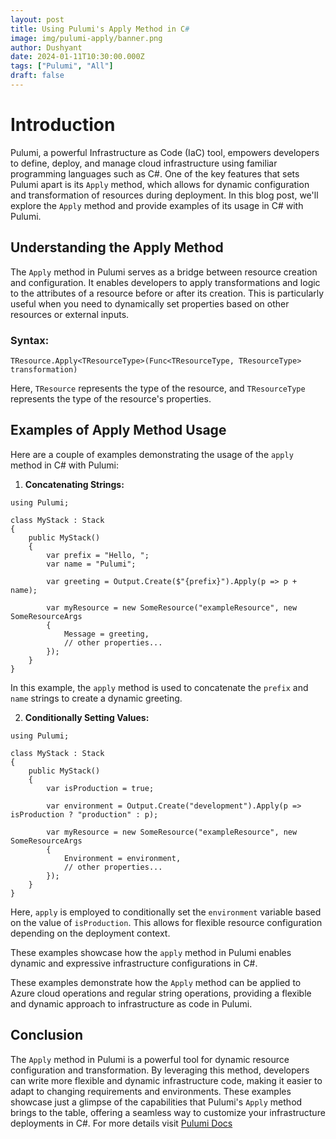 ```yaml
---
layout: post
title: Using Pulumi's Apply Method in C#
image: img/pulumi-apply/banner.png
author: Dushyant
date: 2024-01-11T10:30:00.000Z
tags: ["Pulumi", "All"]
draft: false
---
```

# Introduction

Pulumi, a powerful Infrastructure as Code (IaC) tool, empowers developers to define, deploy, and manage cloud infrastructure using familiar programming languages such as C#. One of the key features that sets Pulumi apart is its `Apply` method, which allows for dynamic configuration and transformation of resources during deployment. In this blog post, we'll explore the `Apply` method and provide examples of its usage in C# with Pulumi.

## Understanding the Apply Method

The `Apply` method in Pulumi serves as a bridge between resource creation and configuration. It enables developers to apply transformations and logic to the attributes of a resource before or after its creation. This is particularly useful when you need to dynamically set properties based on other resources or external inputs.

### Syntax:

```
TResource.Apply<TResourceType>(Func<TResourceType, TResourceType> transformation)
```

Here, `TResource` represents the type of the resource, and `TResourceType` represents the type of the resource's properties.

## Examples of Apply Method Usage

Here are a couple of examples demonstrating the usage of the `apply` method in C# with Pulumi:

1. **Concatenating Strings:**

```
using Pulumi;

class MyStack : Stack
{
    public MyStack()
    {
        var prefix = "Hello, ";
        var name = "Pulumi";

        var greeting = Output.Create($"{prefix}").Apply(p => p + name);

        var myResource = new SomeResource("exampleResource", new SomeResourceArgs
        {
            Message = greeting,
            // other properties...
        });
    }
}
```

In this example, the `apply` method is used to concatenate the `prefix` and `name` strings to create a dynamic greeting.

2. **Conditionally Setting Values:**

```
using Pulumi;

class MyStack : Stack
{
    public MyStack()
    {
        var isProduction = true;

        var environment = Output.Create("development").Apply(p => isProduction ? "production" : p);

        var myResource = new SomeResource("exampleResource", new SomeResourceArgs
        {
            Environment = environment,
            // other properties...
        });
    }
}
```

Here, `apply` is employed to conditionally set the `environment` variable based on the value of `isProduction`. This allows for flexible resource configuration depending on the deployment context.

These examples showcase how the `apply` method in Pulumi enables dynamic and expressive infrastructure configurations in C#.

These examples demonstrate how the `Apply` method can be applied to Azure cloud operations and regular string operations, providing a flexible and dynamic approach to infrastructure as code in Pulumi.

## Conclusion

The `Apply` method in Pulumi is a powerful tool for dynamic resource configuration and transformation. By leveraging this method, developers can write more flexible and dynamic infrastructure code, making it easier to adapt to changing requirements and environments. These examples showcase just a glimpse of the capabilities that Pulumi's `Apply` method brings to the table, offering a seamless way to customize your infrastructure deployments in C#. For more details visit [Pulumi Docs](https://www.pulumi.com/docs/concepts/inputs-outputs/#apply)